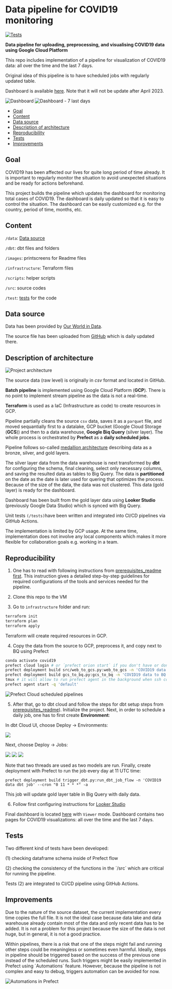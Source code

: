 # Data pipeline for COVID19 monitoring

[![Tests](https://github.com/MikhailKuklin/data-pipeline-COVID19-monitoring/actions/workflows/GHA.yml/badge.svg)](https://github.com/MikhailKuklin/data-pipeline-COVID19-monitoring/actions/workflows/GHA.yml)

**Data pipeline for uploading, preprocessing, and visualising COVID19 data using Google Cloud Platform**

This repo includes implementation of a pipeline for visualization of COVID19 data: all over the time and the last 7 days. 

Original idea of this pipeline is to have scheduled jobs with regularly updated table. 

Dashboard is available [here](https://lookerstudio.google.com/reporting/3aab8da6-770b-4877-96e1-e7db7f652e48). Note that it will not be update after April 2023.

![Dashboard](images/covid19.gif)
![Dashboard - 7 last days](images/covid19_dashboard2.png)

- [Goal](#Goal)
- [Content](#Content)
- [Data source](#Data-source)
- [Description of architecture](#Description-of-architecture)
- [Reproducibility](#Reproducibility)
- [Tests](#Tests)
- [Improvements](#Improvements)

## Goal

COVID19 has been affected our lives for quite long period of time already. It is important to regularly monitor the situation to avoid unexpected situations and be ready for actions beforehand. 

This project builds the pipeline which updates the dashboard for monitoring total cases of COVID19. The dashboard is daily updated so that it is easy to control the situation. The dashboard can be easily customized e.g. for the country, period of time, months, etc.

## Content

`/data`: [Data source](#Data-source)

`/dbt`: dbt files and folders 

`/images`: printscreens for Readme files

`/infrastructure`: Terraform files

`/scripts`: helper scripts

`/src`: source codes

`/test`: [tests](#Tests) for the code

## Data source

Data has been provided by [Our World in Data](https://ourworldindata.org/coronavirus).

The source file has been uploaded from [GitHub](https://github.com/owid/covid-19-data) which is daily updated there.

## Description of architecture

![Project architecture](images/covid19_architecture.jpg)

The source data (raw level) is originally in *csv* format and located in GitHub.

**Batch pipeline** is implemented using Google Cloud Platform (**GCP**). There is no point to implement stream pipeline as the data is not a real-time.

**Terraform** is used as a IaC (Infrastructure as code) to create resources in GCP.

Pipeline partially cleans the source `csv` data, saves it as a `parquet` file, and moved sequantially first to a datalake, GCP bucket (Google Cloud Storage (**GCS**)) and then to a data warehouse, **Google Biq Query** (silver layer). The whole process is orchestrated by **Prefect** as a **daily scheduled jobs**.

Pipeline follows so-called [medallion architecture](https://www.databricks.com/glossary/medallion-architecture) describing data as a bronze, silver, and gold layers.

The silver layer data from the data warehouse is next transformed by **dbt** for configuring the schema, final cleaning, select only necessary columns, and saving the resulted data as tables to Big Query. The data is **partitioned** on the date as the date is later used for quering that optimizes the process. Because of the size of the data, the data was not clustered. This data (gold layer) is ready for the dashboard.

Dashboard has been built from the gold layer data using **Looker Studio** (previously Google Data Studio) which is synced with Big Query.

Unit tests `(/tests)`have been written and integrated into CI/CD pipelines via GitHub Actions. 

The implementation is limited by GCP usage. At the same time, implementation does not involve any local components which makes it more flexible for collaboration goals e.g. working in a team. 

## Reproducibility

1. One has to read with following instructions from [prerequisites_readme first](https://github.com/MikhailKuklin/covid19_monitoring/blob/main/prerequisites_readme.md).
This instruction gives a detailed step-by-step guidelines for required configurations of the tools and services needed for the pipeline.

2. Clone this repo to the VM

3. Go to `infrastructure` folder and run:

```sh
terraform init
terraform plan
terraform apply
```

Terraform will create required resources in GCP.

4. Copy the data from the source to GCP, preprocess it, and copy next to BQ using Prefect

```sh
conda activate covid19
prefect cloud login # or ´prefect orion start` if you don't have or don't want to create an account
prefect deployment build src/web_to_gcs.py:web_to_gcs -n 'COVID19 data to GCS' --cron "0 9 * * *" -a # creates deployment yaml file and schedule it via CRON on 9 UTC time every day
prefect deployment build gcs_to_bq.py:gcs_to_bq -n 'COVID19 data to BQ' --cron "0 10 * * *" -a # creates deployment yaml file and schedule it via CRON on 10 UTC time every day
tmux # it will allow to run prefect agent in the background when ssh connection will be closed
prefect agent start -q 'default'
```

![Prefect Cloud scheduled pipelines](images/prefect_deployment.png)

5. After that, go to dbt cloud and follow the steps for dbt setup steps from [prerequisites_readme](https://github.com/MikhailKuklin/covid19_monitoring/blob/main/prerequisites_readme.md)). Initialize the project. Next, in order to schedule a daily job, one has to first create **Environment**:

In dbt Cloud UI, choose Deploy -> Environments:

![](images/dbt_environment.png)

Next, choose Deploy -> Jobs:

![](images/dbt_jobs.png)
![](images/dbt_jobs2.png)
![](images/dbt_jobs3.png)

Note that two threads are used as two models are run. Finally, create deployment with Prefect to run the job every day at 11 UTC time:

`prefect deployment build trigger_dbt.py:run_dbt_job_flow -n 'COVID19 data dbt job' --cron "0 11 * * *" -a`

This job will update gold layer table in Big Query with daily data.

6. Follow first configuring instructions for [Looker Studio](https://github.com/MikhailKuklin/covid19_monitoring/blob/main/visualizations_readme.md)

Final dashboard is located [here](https://lookerstudio.google.com/reporting/3aab8da6-770b-4877-96e1-e7db7f652e48) with `Viewer` mode. Dashboard contains two pages for COVID19 visualizations: all over the time and the last 7 days. 

## Tests

Two different kind of tests have been developed:

(1) checking dataframe schema inside of Prefect flow

(2) checking the consistency of the functions in the ´/src´ which are critical for running the pipeline.

Tests (2) are integrated to CI/CD pipeline using GitHub Actions.

## Improvements

Due to the nature of the source dataset, the current implementation every time copies the full file. It is not the ideal case because data lake and data warehouse already contain most of the data and only recent data has to be added. It is not a problem for this project because the size of the data is not huge, but in general, it is not a good practice.

Within pipelines, there is a risk that one of the steps might fail and running other steps could be meaningless or sometimes even harmful. Ideally, steps in pipeline should be triggered based on the success of the previous one instead of the scheduled runs. Such triggers might be easily implemented in Prefect using ´Automations´ feature. However, because the pipeline is not complex and easy to debug, triggers automation can be avoided for now.

![Automations in Prefect](images/prefect_automations.png)
